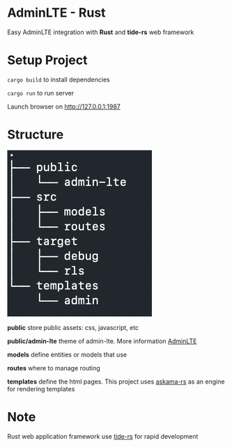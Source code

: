 # AdminLTE - Rust

Easy AdminLTE integration with **Rust** and **tide-rs** web framework

# Setup Project

`cargo build` to install dependencies

`cargo run` to run server

Launch browser on http://127.0.0.1:1987

# Structure

![Structure App](./screenshots/structure.png)



**public** store public assets: css, javascript, etc

**public/admin-lte** theme of admin-lte. More information [AdminLTE](https://adminlte.io/themes/v3/)

**models** define entities or models that use

**routes** where to manage routing

**templates** define the html pages. This project uses [askama-rs](https://github.com/djc/askama) as an engine for rendering templates

# Note

Rust web application framework use [tide-rs](https://github.com/http-rs/tide) for rapid development


